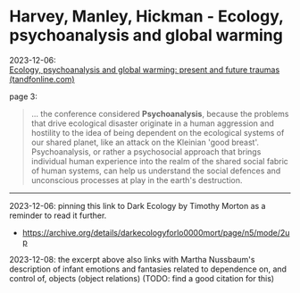 # Harvey, Manley, Hickman - Ecology, psychoanalysis and global warming  

2023-12-06:  
  [Ecology, psychoanalysis and global warming: present and future traumas (tandfonline.com)](https://www.tandfonline.com/doi/epdf/10.1080/02650533.2020.1843418?needAccess=true)  
  
page 3:  
> ... the conference considered **Psychoanalysis**, because the problems that drive ecological disaster originate in a human aggression and hostility to the idea of being dependent on the ecological systems of our shared planet, like an attack on the Kleinian 'good breast'. Psychoanalysis, or rather a psychosocial approach that brings individual human experience into the realm of the shared social fabric of human systems, can help us understand the social defences and unconscious processes at play in the earth's destruction.  



-----
2023-12-06: pinning this link to Dark Ecology by Timothy Morton as a reminder to read it further.  
 - https://archive.org/details/darkecologyforlo0000mort/page/n5/mode/2up  

2023-12-08: the excerpt above also links with Martha Nussbaum's description of infant emotions and fantasies related to dependence on, and control of, objects (object relations) (TODO: find a good citation for this)  
